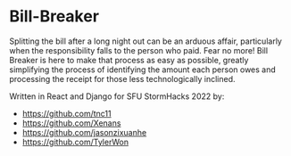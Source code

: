 # Bill-Breaker

Splitting the bill after a long night out can be an arduous affair, particularly when the responsibility falls to the person who paid. Fear no more! Bill Breaker is here to make that process as easy as possible, greatly simplifying the process of identifying the amount each person owes and processing the receipt for those less technologically inclined.

Written in React and Django for SFU StormHacks 2022 by:
- https://github.com/tnc11
- https://github.com/Xenans
- https://github.com/jasonzixuanhe
- https://github.com/TylerWon
